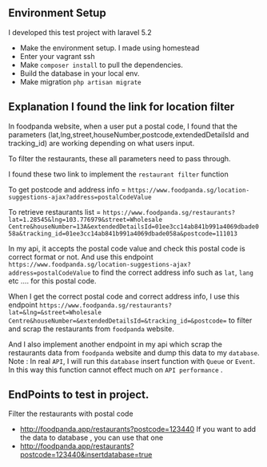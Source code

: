 ## Environment Setup
I developed this test project with laravel 5.2
- Make the environment setup. I made using homestead
- Enter your vagrant ssh
- Make `composer install` to pull the dependencies.
- Build the database in your local env.
- Make migration `php artisan migrate`

## Explanation I found the link for location filter

In foodpanda website, when a user put a postal code, I found that the parameters (lat,lng,street,houseNumber,postcode,extendedDetailsId and tracking_id) are working depending on what users input.

To filter the restaurants, these all parameters need to pass through.

I found these two link to implement the `restaurant filter` function

To get postcode and address info = `https://www.foodpanda.sg/location-suggestions-ajax?address=postalCodeValue`

To retrieve restaurants list = `https://www.foodpanda.sg/restaurants?lat=1.28545&lng=103.776979&street=Wholesale Centre&houseNumber=13A&extendedDetailsId=01ee3cc14ab841b991a4069dbade058a&tracking_id=01ee3cc14ab841b991a4069dbade058a&postcode=111013`

In my api, it accepts the postal code value and check this postal code is correct format or not. And  use this endpoint `https://www.foodpanda.sg/location-suggestions-ajax?address=postalCodeValue` to find the correct address info such as `lat`, `lang` etc …. for this postal code.

When I get the correct postal code and correct address info, I use this endpoint `https://www.foodpanda.sg/restaurants?lat=&lng=&street=Wholesale Centre&houseNumber=&extendedDetailsId=&tracking_id=&postcode=`
to filter and scrap the restaurants from `foodpanda` website.

And I also implement  another endpoint in my api which scrap the restaurants data from `foodpanda` website and dump this data to my `database`.
Note : In real `API`,  I will run this `database` insert function with `Queue` or `Event`. In this way this function cannot effect much on `API performance` .

## EndPoints to test in project.

Filter the restaurants with postal code
- http://foodpanda.app/restaurants?postcode=123440
If you want to add the data to database , you can use that one
-  http://foodpanda.app/restaurants?postcode=123440&insertdatabase=true
